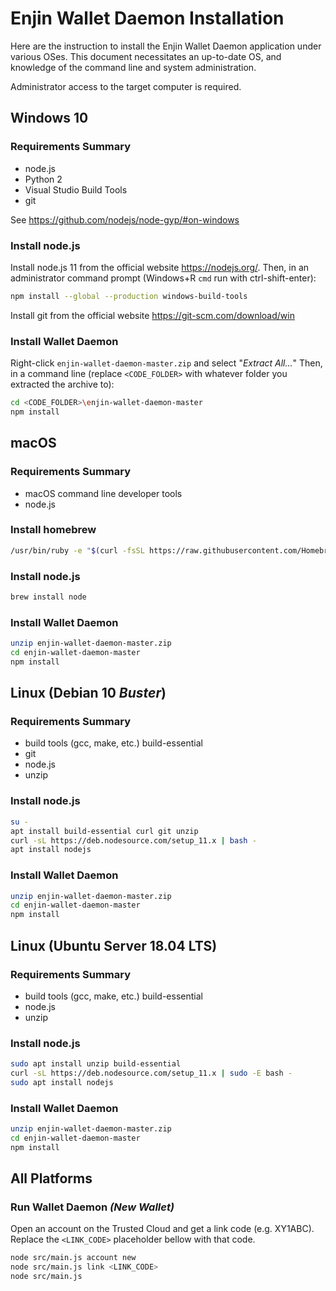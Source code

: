 # Enjin Wallet Daemon Installation

Here are the instruction to install the Enjin Wallet Daemon application under various OSes. This document necessitates an up-to-date OS, and knowledge of the command line and system administration.

Administrator access to the target computer is required.

## Windows 10

### Requirements Summary
* node.js
* Python 2
* Visual Studio Build Tools
* git

See <https://github.com/nodejs/node-gyp/#on-windows>

### Install node.js

Install node.js 11 from the official website <https://nodejs.org/>. Then, in an administrator command prompt (Windows+R `cmd` run with ctrl-shift-enter):

```bash
npm install --global --production windows-build-tools
```

Install git from the official website <https://git-scm.com/download/win>

### Install Wallet Daemon
Right-click `enjin-wallet-daemon-master.zip` and select "_Extract All..._" Then, in a command line (replace `<CODE_FOLDER>` with whatever folder you extracted the archive to):
```bash
cd <CODE_FOLDER>\enjin-wallet-daemon-master
npm install
```

## macOS

### Requirements Summary
* macOS command line developer tools
* node.js

### Install homebrew
```bash
/usr/bin/ruby -e "$(curl -fsSL https://raw.githubusercontent.com/Homebrew/install/master/install)"
```

### Install node.js
```bash
brew install node
```

### Install Wallet Daemon
```bash
unzip enjin-wallet-daemon-master.zip
cd enjin-wallet-daemon-master
npm install
```

## Linux (Debian 10 _Buster_)

### Requirements Summary
* build tools (gcc, make, etc.) build-essential
* git
* node.js
* unzip

### Install node.js
```bash
su -
apt install build-essential curl git unzip
curl -sL https://deb.nodesource.com/setup_11.x | bash -
apt install nodejs
```

### Install Wallet Daemon
```bash
unzip enjin-wallet-daemon-master.zip
cd enjin-wallet-daemon-master
npm install
```

## Linux (Ubuntu Server 18.04 LTS)
### Requirements Summary
* build tools (gcc, make, etc.) build-essential
* node.js
* unzip

### Install node.js
```bash
sudo apt install unzip build-essential
curl -sL https://deb.nodesource.com/setup_11.x | sudo -E bash -
sudo apt install nodejs
```

### Install Wallet Daemon
```bash
unzip enjin-wallet-daemon-master.zip
cd enjin-wallet-daemon-master
npm install
```

## All Platforms

### Run Wallet Daemon _(New Wallet)_
Open an account on the Trusted Cloud and get a link code (e.g. XY1ABC). Replace the `<LINK_CODE>` placeholder bellow with that code.

```bash
node src/main.js account new
node src/main.js link <LINK_CODE>
node src/main.js
```
